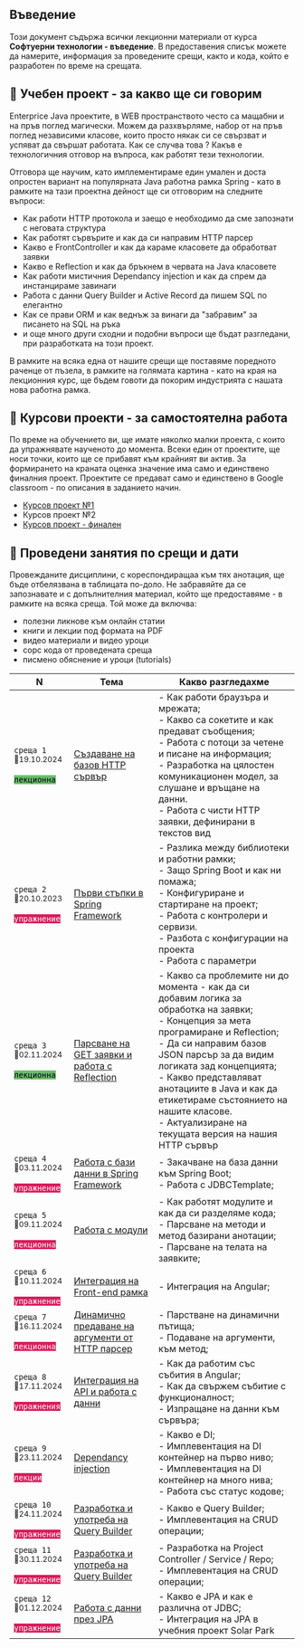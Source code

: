 ## Въведение
Този документ съдържа всички лекционни материали от курса **Софтуерни технологии - въведение**. В предоставения списък можете да намерите, информация за проведените срещи, както и кода, който е разработен по време на срещата.

## 🚀 Учебен проект - за какво ще си говорим
Enterprice Java проектите, в WEB пространството често са мащабни и на пръв поглед магически. Можем да разхвърляме, набор от на пръв поглед независими класове, които просто някак си се свързват и успяват да свършат работата. Как се случва това ? Какъв е технологичния отговор на въпроса, как работят тези технологии. 

Отговора ще научим, като имплементираме един умален и доста опростен вариант на популярната Java работна рамка Spring - като в рамките на тази проектна дейност ще си отговорим на следните въпроси:
- Как работи HTTP протокола и заещо е необходимо да сме запознати с неговата структура
- Как работят сървърите и как да си направим HTTP парсер
- Какво е FrontController и как да караме класовете да обработват заявки
- Какво е Reflection и как да бръкнем в червата на Java класовете
- Как работи мистичния Dependancy injection и как да спрем да инстанцираме завинаги
- Работа с данни Query Builder и Active Record да пишем SQL по елегантно
- Как се прави ORM и как веднъж за винаги да "забравим" за писането на SQL на ръка
- и още много други сходни и подобни въпроси ще бъдат разгледани, при разработката на този проект. 

В рамките на всяка една от нашите срещи ще поставяме поредното раченце от пъзела, в рамките на голямата картина - като на края на лекционния курс, ще бъдем говоти да покорим индустрията с нашата нова работна рамка. 

## 🚀 Курсови проекти - за самостоятелна работа

По време на обучението ви, ще имате няколко малки проекта, с които да упражнявате наученото до момента. Всеки един от проектите, ще носи точки, които ще се прибавят към крайният ви актив. За формирането на краната оценка значение има само и единствено финалния проект. Проектите се предават само и единствено в Google classroom - по описания в заданието начин.
- [Курсов проект №1](./@projects/p1/)
- Курсов проект №2
- [Курсов проект - финален](./@projects/p-final/)



## 📅 Проведени занятия по срещи и дати

Провежданите дисциплини, с кореспондиращаа към тях анотация, ще бъде отбелязвана в таблицата по-доло. Не забравяйте да се запознавате и с допълнителния материал, който ще предоставяме - в рамките на всяка среща. Той може да включва:
- полезни ликнове към онлайн статии
- книги и лекции под формата на PDF
- видео материали и видео уроци
- сорс кода от проведената среща 
- писмено обяснение и уроци (tutorials)

<table>
    <thead>
        <tr>
            <th width="120">N</th>
            <th width="280px">Тема</th>
            <th width="610px">Какво разгледахме</th>
        </tr>
    </thead>
    <tbody>
        <tr>
            <td>
                <code>среща 1</code>
                <br>
                <sub>📅19.10.2024</sub>
                <br><br>
                <code style="background:#6bbe6f; color: #000">лекционна</code>
            </td>
            <td>
                <a href="./meet-01/README.md">
                    Създаване на базов HTTP сървър
                </a>
            </td>
            <td>
            - Как работи браузъра и мрежата; <br>
            - Какво са сокетите и как предават съобщения; <br>
            - Работа с потоци за четене и писане на информация; <br>
            - Разработка на цялостен комуникационен модел, за слушане и връщане на данни. <br>
            - Работа с чисти HTTP заявки, дефинирани в текстов вид
            </td>
        </tr>
        <tr>
            <td>
                <code>среща 2</code>
                <br>
                <sub>📅20.10.2023</sub>
                <br><br>
                <code style="background:#d91b5c; color: #fff">упражнение</code>                
            </td>
            <td>
                <a href="./meet-02/README.md">
                    Първи стъпки в Spring Framework
                </a>            
            </td>
            <td>
            - Разлика между библиотеки и работни рамки;  <br>
            - Защо Spring Boot и как ни помажа;  <br>
            - Конфигуриране и стартиране на проект;  <br>
            - Работа с контролери и сервизи.  <br>
            - Разбота с конфигурации на проекта <br>
            - Работа с параметри
            </td>
        </tr>
        <tr>
            <td>
                <code>среща 3</code>
                <br>
                <sub>📅02.11.2024</sub>
                <br><br>
                <code style="background:#6bbe6f; color: #000">лекционна</code>                
            </td>
            <td>
                <a href="./meet-03/README.md">
                    Парсване на GET заявки и работа с Reflection
                </a>            
            </td>
            <td>
            - Какво са проблемите ни до момента - как да си добавим логика за обработка на заявки;  <br>
            - Концепция за мета програмиране и Reflection;  <br>
            - Да си направим базов JSON парсър за да видим логиката зад концепцията;  <br>
            - Какво представляват анотациите в Java и как да етикетираме състоянието на нашите класове.  <br>
            - Актуализиране на текущата версия на нашия HTTP сървър
            </td>
        </tr>
        <tr>
            <td>
                <code>среща 4</code>
                <br>
                <sub>📅03.11.2024</sub>
                <br><br>
                <code style="background:#d91b5c; color: #fff">упражнение</code>
            </td>
            <td>
                <a href="./meet-04/README.md">
                    Работа с бази данни в Spring Framework
                </a>            
            </td>
            <td>
            - Закачване на база данни към Spring Boot;  <br>
            - Работа с JDBCTemplate;  <br>
            </td>
        </tr>
        <tr>
            <td>
                <code>среща 5</code>
                <br>
                <sub>📅09.11.2024</sub>
                <br><br>
                <code style="background:#d91b5c; color: #fff">лекционна</code>
            </td>
            <td>
                <a href="./meet-05/README.md">
                    Работа с модули 
                </a>            
            </td>
            <td>
              - Как работят модулите и как да си разделяме кода;  <br>
              - Парсване на методи и метод базирани анотации;  <br>
              - Парсване на телата на заявките;  <br>
            </td>
        </tr>      
        <tr>
            <td>
                <code>среща 6</code>
                <br>
                <sub>📅10.11.2024</sub>
                <br><br>
                <code style="background:#d91b5c; color: #fff">упражнение</code>
            </td>
            <td>
                <a href="./meet-06/README.md">
                    Интеграция на Front-end рамка 
                </a>            
            </td>
            <td>
              - Интеграция на Angular;  <br>
            </td>
        </tr>
        <tr>
            <td>
                <code>среща 7</code>
                <br>
                <sub>📅16.11.2024</sub>
                <br><br>
                <code style="background:#d91b5c; color: #fff">лекционна</code>
            </td>
            <td>
                <a href="./meet-07/README.md">
                    Динамично предаване на аргументи от HTTP парсер 
                </a>            
            </td>
            <td>
              - Парстване на динамични пътища;  <br>
              - Подаване на аргументи, към метод;  <br>
            </td>
        </tr>    
        <tr>
            <td>
                <code>среща 8</code>
                <br>
                <sub>📅17.11.2024</sub>
                <br><br>
                <code style="background:#d91b5c; color: #fff">упражнения</code>
            </td>
            <td>
                <a href="./meet-08/README.md">
                    Интеграция на API и работа с данни
                </a>            
            </td>
            <td>
              - Как да работим със събития в Angular; <br>
              - Как да свържем събитие с функционалност; <br>
              - Изпращане на данни към сървъра;
            </td>
        </tr>
        <tr>
            <td>
                <code>среща 9</code>
                <br>
                <sub>📅23.11.2024</sub>
                <br><br>
                <code style="background:#d91b5c; color: #fff">лекции</code>
            </td>
            <td>
                <a href="./meet-09/README.md">
                    Dependancy injection
                </a>            
            </td>
            <td>
              - Какво е DI; <br>
              - Имплевентация на DI контейнер на първо ниво; <br>
              - Имплевентация на DI контейнер на много нива; <br>
              - Работа със статус кодове; <br>
            </td>
        </tr>                 
        <tr>
            <td>
                <code>среща 10</code>
                <br>
                <sub>📅24.11.2024</sub>
                <br><br>
                <code style="background:#d91b5c; color: #fff">упражнение</code>
            </td>
            <td>
                <a href="./meet-10/README.md">
                    Разработка и употреба на Query Builder
                </a>            
            </td>
            <td>
              - Какво е Query Builder; <br>
              - Имплевентация на CRUD операции; <br>
            </td>
        </tr>      
        <tr>
            <td>
                <code>среща 11</code>
                <br>
                <sub>📅30.11.2024</sub>
                <br><br>
                <code style="background:#d91b5c; color: #fff">упражнение</code>
            </td>
            <td>
                <a href="./meet-11/README.md">
                    Разработка и употреба на Query Builder
                </a>            
            </td>
            <td>
              - Разработка на Project Controller / Service / Repo; <br>
              - Имплевентация на CRUD операции; <br>
            </td>
        </tr>
        <tr>
            <td>
                <code>среща 12</code>
                <br>
                <sub>📅01.12.2024</sub>
                <br><br>
                <code style="background:#d91b5c; color: #fff">упражнение</code>
            </td>
            <td>
                <a href="./meet-12/README.md">
                    Работа с данни през JPA
                </a>            
            </td>
            <td>
              - Какво е JPA и как е различна от JDBC; <br>
              - Интеграция на JPA в учебния проект Solar Park <br>
            </td>
        </tr>        
    <tbody>
</table>
